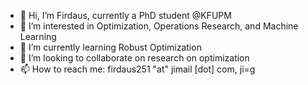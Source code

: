 - 👋 Hi, I’m Firdaus, currently a PhD student @KFUPM
- 👀 I’m interested in Optimization, Operations Research, and Machine Learning
- 🌱 I’m currently learning Robust Optimization
- 🤝 I’m looking to collaborate on research on optimization
- 📫 How to reach me: firdaus251 "at" jimail [dot] com, ji=g

<!---
mdzalfirdausi/mdzalfirdausi is a ✨ special ✨ repository because its `README.md` (this file) appears on your GitHub profile.
You can click the Preview link to take a look at your changes.
--->
